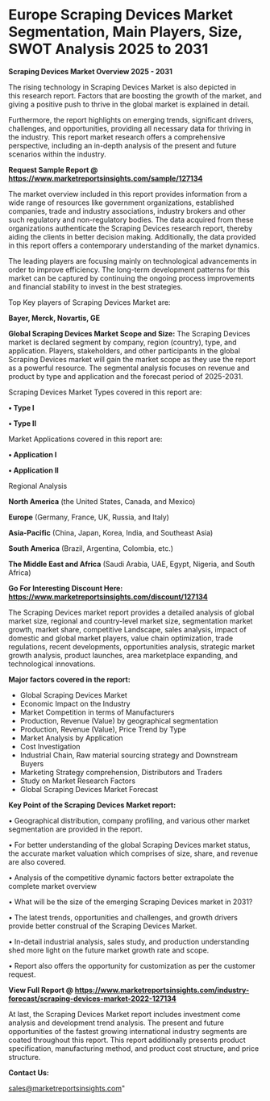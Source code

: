  # Europe Scraping Devices Market Segmentation, Main Players, Size, SWOT Analysis 2025 to 2031

<Strong> Scraping Devices Market Overview 2025 - 2031</strong>

The rising technology in Scraping Devices Market is also depicted in this research report. Factors that are boosting the growth of the market, and giving a positive push to thrive in the global market is explained in detail.

Furthermore, the report highlights on emerging trends, significant drivers, challenges, and opportunities, providing all necessary data for thriving in the industry. This report market research offers a comprehensive perspective, including an in-depth analysis of the present and future scenarios within the industry.

<strong>Request Sample Report @ <a href=https://www.marketreportsinsights.com/sample/127134>https://www.marketreportsinsights.com/sample/127134</a></strong>

The market overview included in this report provides information from a wide range of resources like government organizations, established companies, trade and industry associations, industry brokers and other such regulatory and non-regulatory bodies. The data acquired from these organizations authenticate the Scraping Devices research report, thereby aiding the clients in better decision making. Additionally, the data provided in this report offers a contemporary understanding of the market dynamics.

The leading players are focusing mainly on technological advancements in order to improve efficiency. The long-term development patterns for this market can be captured by continuing the ongoing process improvements and financial stability to invest in the best strategies.

Top Key players of Scraping Devices Market are:

<strong>Bayer, Merck, Novartis, GE</strong>

<strong><b>Global Scraping Devices Market Scope and Size:</b></strong>
The Scraping Devices market is declared segment by company, region (country), type, and application. Players, stakeholders, and other participants in the global Scraping Devices market will gain the market scope as they use the report as a powerful resource. The segmental analysis focuses on revenue and product by type and application and the forecast period of 2025-2031.

Scraping Devices Market Types covered in this report are:

<strong>• Type I

• Type II</strong>

Market Applications covered in this report are:

<strong>• Application I

• Application II</strong> 

Regional Analysis

<strong>North America</strong> (the United States, Canada, and Mexico)

<strong>Europe</strong> (Germany, France, UK, Russia, and Italy)

<strong>Asia-Pacific</strong> (China, Japan, Korea, India, and Southeast Asia)

<strong>South America</strong> (Brazil, Argentina, Colombia, etc.)

<strong>The Middle East and Africa</strong> (Saudi Arabia, UAE, Egypt, Nigeria, and South Africa)

<strong>Go For Interesting Discount Here: <a href=https://www.marketreportsinsights.com/discount/127134>https://www.marketreportsinsights.com/discount/127134</a></strong>

The Scraping Devices market report provides a detailed analysis of global market size, regional and country-level market size, segmentation market growth, market share, competitive Landscape, sales analysis, impact of domestic and global market players, value chain optimization, trade regulations, recent developments, opportunities analysis, strategic market growth analysis, product launches, area marketplace expanding, and technological innovations.

<strong><b>Major factors covered in the report:</b></strong>
<ul>
  <li>Global Scraping Devices Market </li>
  <li>Economic Impact on the Industry</li>
  <li>Market Competition in terms of Manufacturers</li>
  <li>Production, Revenue (Value) by geographical segmentation</li>
  <li>Production, Revenue (Value), Price Trend by Type</li>
  <li>Market Analysis by Application</li>
  <li>Cost Investigation</li>
  <li>Industrial Chain, Raw material sourcing strategy and Downstream Buyers</li>
  <li>Marketing Strategy comprehension, Distributors and Traders</li>
  <li>Study on Market Research Factors</li>
  <li>Global Scraping Devices Market Forecast</li>
</ul>

<strong><b>Key Point of the Scraping Devices Market report:</b></strong>

• Geographical distribution, company profiling, and various other market segmentation are provided in the report.

• For better understanding of the global Scraping Devices market status, the accurate market valuation which comprises of size, share, and revenue are also covered.

• Analysis of the competitive dynamic factors better extrapolate the complete market overview

• What will be the size of the emerging Scraping Devices market in 2031?

• The latest trends, opportunities and challenges, and growth drivers provide better construal of the Scraping Devices Market.

• In-detail industrial analysis, sales study, and production understanding shed more light on the future market growth rate and scope.

• Report also offers the opportunity for customization as per the customer request.

<strong><b>View Full Report @ <a href=https://www.marketreportsinsights.com/industry-forecast/scraping-devices-market-2022-127134>https://www.marketreportsinsights.com/industry-forecast/scraping-devices-market-2022-127134</a></b></strong>


At last, the Scraping Devices Market report includes investment come analysis and development trend analysis. The present and future opportunities of the fastest growing international industry segments are coated throughout this report. This report additionally presents product specification, manufacturing method, and product cost structure, and price structure.

<strong>Contact Us:</strong>

sales@marketreportsinsights.com"
